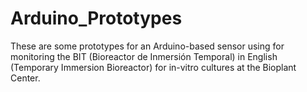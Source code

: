 # Arduino_Prototypes
These are some prototypes for an Arduino-based sensor using for monitoring the BIT (Bioreactor de Inmersión Temporal) in English (Temporary Immersion Bioreactor) for in-vitro cultures at the Bioplant Center.
